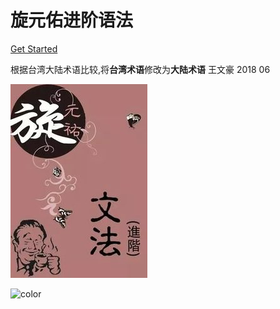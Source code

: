 # 旋元佑进阶语法

[Get Started](docs/SimpleSentences.md)

根据台湾大陆术语比较,将**台湾术语**修改为**大陆术语**  王文豪 2018 06
<!-- 背景图片 -->

![](cover.jpg)

<!-- 背景色 -->

![color](#f0f0f0)
